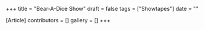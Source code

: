 +++
title = "Bear-A-Dice Show"
draft = false
tags = ["Showtapes"]
date = ""

[Article]
contributors = []
gallery = []
+++
